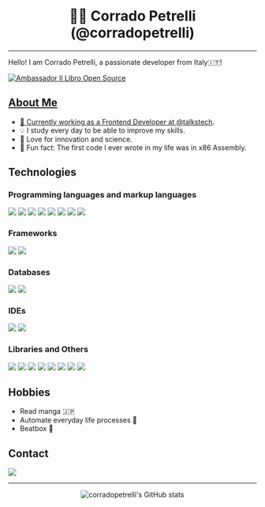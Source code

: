 
<div style="text-align: center;">

# 👨‍💻 **Corrado Petrelli (@corradopetrelli)**

</div>
<hr/>

Hello! I am Corrado Petrelli, a passionate developer from Italy🇮🇹!
 
<a href='https://github.com/Il-Libro-Open-Source' target="_blank">
  <img alt='Ambassador Il Libro Open Source' src='https://img.shields.io/badge/Ambassador%20Il%20Libro%20Open%20Source-📖-red.svg'/>
  
## About Me
- 🔭 Currently working as a Frontend Developer at [@talkstech](https://github.com/talkstech).
- 💡 I study every day to be able to improve my skills.
- 🌱 Love for innovation and science.
- 🥲 Fun fact: The first code I ever wrote in my life was in x86 Assembly.

## Technologies

### Programming languages and markup languages
![](https://img.shields.io/badge/JavaScript-F7DF1E?style=flat&logo=javascript&logoColor=black)
![](https://img.shields.io/badge/CSS3-1572B6?style=flat&logo=css3&logoColor=white)
![](https://img.shields.io/badge/Python-14354C?style=flat&logo=python&logoColor=white)
![](https://img.shields.io/badge/C%23-239120?style=flat&logo=c-sharp&logoColor=white)
![](https://img.shields.io/badge/Java-ED8B00?style=flat&logo=openjdk&logoColor=white)
![](https://img.shields.io/badge/HTML5-E34F26?style=flat&logo=html5&logoColor=white)
![](https://img.shields.io/badge/Bootstrap-563D7C?style=flat&logo=bootstrap&logoColor=white)
![](https://img.shields.io/badge/Markdown-000000?style=flat&logo=markdown&logoColor=white)

### Frameworks
![](https://img.shields.io/badge/React-20232A?style=flat&logo=react&logoColor=61DAFB)
![](https://img.shields.io/badge/Vue.js-35495E?style=flat&logo=vue.js&logoColor=4FC08D)

### Databases
![](https://img.shields.io/badge/MySQL-005C84?style=flat&logo=mysql&logoColor=white)
![](https://img.shields.io/badge/MongoDB-4EA94B?style=flat&logo=mongodb&logoColor=white)

### IDEs
![](https://img.shields.io/badge/IntelliJ_IDEA-000000.svg?style=flat&logo=intellij-idea&logoColor=white)
![](https://img.shields.io/badge/Visual_Studio_Code-0078D4?style=flat&logo=visual%20studio%20code&logoColor=white)

### Libraries and Others
![](https://img.shields.io/badge/Git-E44C30?style=flat&logo=git&logoColor=white)
![](https://img.shields.io/badge/GitHub_Actions-2088FF?style=flat&logo=github-actions&logoColor=white)
![](https://img.shields.io/badge/chai.js-323330?style=flat&logo=chai&logoColor=red)
![](https://img.shields.io/badge/Stripe-626CD9?style=flat&logo=Stripe&logoColor=white)
![](https://img.shields.io/badge/eslint-3A33D1?style=flat&logo=eslint&logoColor=white)
![](https://img.shields.io/badge/prettier-1A2C34?style=flat&logo=prettier&logoColor=F7BA3E)
![](https://img.shields.io/badge/Notion-000000?style=flat&logo=notion&logoColor=white)
![](https://img.shields.io/badge/Jira-0052CC?style=flat&logo=Jira&logoColor=white)

## Hobbies
- Read manga 🇯🇵
- Automate everyday life processes 📝
- Beatbox 🎤

## Contact
[![](https://img.shields.io/badge/-corradopetrelli-0077B5?style=flat&logo=Linkedin&logoColor=white)](https://linkedin.com/in/corradopetrelli/)


<hr>
<div style="text-align: center;">

![corradopetrelli's GitHub stats](https://github-readme-stats.vercel.app/api?username=corradopetrelli&count_private=true&disable_animations=true&hide_rank=true&show_icons=true)

</div> 
